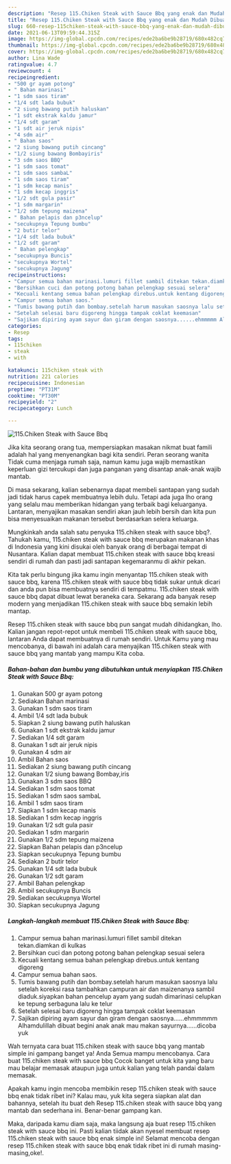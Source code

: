 ```yaml
---
description: "Resep 115.Chiken Steak with Sauce Bbq yang enak dan Mudah Dibuat"
title: "Resep 115.Chiken Steak with Sauce Bbq yang enak dan Mudah Dibuat"
slug: 660-resep-115chiken-steak-with-sauce-bbq-yang-enak-dan-mudah-dibuat
date: 2021-06-13T09:59:44.315Z
image: https://img-global.cpcdn.com/recipes/ede2ba6be9b28719/680x482cq70/115chiken-steak-with-sauce-bbq-foto-resep-utama.jpg
thumbnail: https://img-global.cpcdn.com/recipes/ede2ba6be9b28719/680x482cq70/115chiken-steak-with-sauce-bbq-foto-resep-utama.jpg
cover: https://img-global.cpcdn.com/recipes/ede2ba6be9b28719/680x482cq70/115chiken-steak-with-sauce-bbq-foto-resep-utama.jpg
author: Lina Wade
ratingvalue: 4.7
reviewcount: 4
recipeingredient:
- "500 gr ayam potong"
- " Bahan marinasi"
- "1 sdm saos tiram"
- "1/4 sdt lada bubuk"
- "2 siung bawang putih haluskan"
- "1 sdt ekstrak kaldu jamur"
- "1/4 sdt garam"
- "1 sdt air jeruk nipis"
- "4 sdm air"
- " Bahan saos"
- "2 siung bawang putih cincang"
- "1/2 siung bawang Bombayiris"
- "3 sdm saos BBQ"
- "1 sdm saos tomat"
- "1 sdm saos sambaL"
- "1 sdm saos tiram"
- "1 sdm kecap manis"
- "1 sdm kecap inggris"
- "1/2 sdt gula pasir"
- "1 sdm margarin"
- "1/2 sdm tepung maizena"
- " Bahan pelapis dan p3ncelup"
- "secukupnya Tepung bumbu"
- "2 butir telor"
- "1/4 sdt lada bubuk"
- "1/2 sdt garam"
- " Bahan pelengkap"
- "secukupnya Buncis"
- "secukupnya Wortel"
- "secukupnya Jagung"
recipeinstructions:
- "Campur semua bahan marinasi.lumuri fillet sambil ditekan tekan.diamkan di kulkas"
- "Bersihkan cuci dan potong potong bahan pelengkap sesuai selera"
- "Kecuali kentang semua bahan pelengkap direbus.untuk kentang digoreng"
- "Campur semua bahan saos."
- "Tumis bawang putih dan bombay.setelah harum masukan saosnya lalu setelah koreksi rasa tambahkan campuran air dan maizenanya sambil diaduk.siyapkan bahan pencelup ayam yang sudah dimarinasi celupkan ke tepung serbaguna lalu ke telur"
- "Setelah selesai baru digoreng hingga tampak coklat keemasan"
- "Sajikan dipiring ayam sayur dan giram dengan saosnya......ehmmmmm Alhamdulillah dibuat begini anak anak mau makan sayurnya......dicoba yuk"
categories:
- Resep
tags:
- 115chiken
- steak
- with

katakunci: 115chiken steak with 
nutrition: 221 calories
recipecuisine: Indonesian
preptime: "PT31M"
cooktime: "PT30M"
recipeyield: "2"
recipecategory: Lunch

---
```



![115.Chiken Steak with Sauce Bbq](https://img-global.cpcdn.com/recipes/ede2ba6be9b28719/680x482cq70/115chiken-steak-with-sauce-bbq-foto-resep-utama.jpg)

Jika kita seorang orang tua, mempersiapkan masakan nikmat buat famili adalah hal yang menyenangkan bagi kita sendiri. Peran seorang  wanita Tidak cuma menjaga rumah saja, namun kamu juga wajib memastikan keperluan gizi tercukupi dan juga panganan yang disantap anak-anak wajib mantab.

Di masa  sekarang, kalian sebenarnya dapat membeli santapan yang sudah jadi tidak harus capek membuatnya lebih dulu. Tetapi ada juga lho orang yang selalu mau memberikan hidangan yang terbaik bagi keluarganya. Lantaran, menyajikan masakan sendiri akan jauh lebih bersih dan kita pun bisa menyesuaikan makanan tersebut berdasarkan selera keluarga. 



Mungkinkah anda salah satu penyuka 115.chiken steak with sauce bbq?. Tahukah kamu, 115.chiken steak with sauce bbq merupakan makanan khas di Indonesia yang kini disukai oleh banyak orang di berbagai tempat di Nusantara. Kalian dapat membuat 115.chiken steak with sauce bbq kreasi sendiri di rumah dan pasti jadi santapan kegemaranmu di akhir pekan.

Kita tak perlu bingung jika kamu ingin menyantap 115.chiken steak with sauce bbq, karena 115.chiken steak with sauce bbq tidak sukar untuk dicari dan anda pun bisa membuatnya sendiri di tempatmu. 115.chiken steak with sauce bbq dapat dibuat lewat beraneka cara. Sekarang ada banyak resep modern yang menjadikan 115.chiken steak with sauce bbq semakin lebih mantap.

Resep 115.chiken steak with sauce bbq pun sangat mudah dihidangkan, lho. Kalian jangan repot-repot untuk membeli 115.chiken steak with sauce bbq, lantaran Anda dapat membuatnya di rumah sendiri. Untuk Kamu yang mau mencobanya, di bawah ini adalah cara menyajikan 115.chiken steak with sauce bbq yang mantab yang mampu Kita coba.

<!--inarticleads1-->

##### Bahan-bahan dan bumbu yang dibutuhkan untuk menyiapkan 115.Chiken Steak with Sauce Bbq:

1. Gunakan 500 gr ayam potong
1. Sediakan  Bahan marinasi
1. Gunakan 1 sdm saos tiram
1. Ambil 1/4 sdt lada bubuk
1. Siapkan 2 siung bawang putih haluskan
1. Gunakan 1 sdt ekstrak kaldu jamur
1. Sediakan 1/4 sdt garam
1. Gunakan 1 sdt air jeruk nipis
1. Gunakan 4 sdm air
1. Ambil  Bahan saos
1. Sediakan 2 siung bawang putih cincang
1. Gunakan 1/2 siung bawang Bombay,iris
1. Gunakan 3 sdm saos BBQ
1. Sediakan 1 sdm saos tomat
1. Sediakan 1 sdm saos sambaL
1. Ambil 1 sdm saos tiram
1. Siapkan 1 sdm kecap manis
1. Sediakan 1 sdm kecap inggris
1. Gunakan 1/2 sdt gula pasir
1. Sediakan 1 sdm margarin
1. Gunakan 1/2 sdm tepung maizena
1. Siapkan  Bahan pelapis dan p3ncelup
1. Siapkan secukupnya Tepung bumbu
1. Sediakan 2 butir telor
1. Gunakan 1/4 sdt lada bubuk
1. Gunakan 1/2 sdt garam
1. Ambil  Bahan pelengkap
1. Ambil secukupnya Buncis
1. Sediakan secukupnya Wortel
1. Siapkan secukupnya Jagung




<!--inarticleads2-->

##### Langkah-langkah membuat 115.Chiken Steak with Sauce Bbq:

1. Campur semua bahan marinasi.lumuri fillet sambil ditekan tekan.diamkan di kulkas
1. Bersihkan cuci dan potong potong bahan pelengkap sesuai selera
1. Kecuali kentang semua bahan pelengkap direbus.untuk kentang digoreng
1. Campur semua bahan saos.
1. Tumis bawang putih dan bombay.setelah harum masukan saosnya lalu setelah koreksi rasa tambahkan campuran air dan maizenanya sambil diaduk.siyapkan bahan pencelup ayam yang sudah dimarinasi celupkan ke tepung serbaguna lalu ke telur
1. Setelah selesai baru digoreng hingga tampak coklat keemasan
1. Sajikan dipiring ayam sayur dan giram dengan saosnya......ehmmmmm Alhamdulillah dibuat begini anak anak mau makan sayurnya......dicoba yuk




Wah ternyata cara buat 115.chiken steak with sauce bbq yang mantab simple ini gampang banget ya! Anda Semua mampu mencobanya. Cara buat 115.chiken steak with sauce bbq Cocok banget untuk kita yang baru mau belajar memasak ataupun juga untuk kalian yang telah pandai dalam memasak.

Apakah kamu ingin mencoba membikin resep 115.chiken steak with sauce bbq enak tidak ribet ini? Kalau mau, yuk kita segera siapkan alat dan bahannya, setelah itu buat deh Resep 115.chiken steak with sauce bbq yang mantab dan sederhana ini. Benar-benar gampang kan. 

Maka, daripada kamu diam saja, maka langsung aja buat resep 115.chiken steak with sauce bbq ini. Pasti kalian tiidak akan nyesel membuat resep 115.chiken steak with sauce bbq enak simple ini! Selamat mencoba dengan resep 115.chiken steak with sauce bbq enak tidak ribet ini di rumah masing-masing,oke!.

